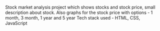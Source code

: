 Stock market analysis project which shows stocks and stock price, small description about stock.
Also graphs for the stock price with options - 1 month, 3 month, 1 year and 5 year
Tech stack used -  HTML, CSS, JavaScript
